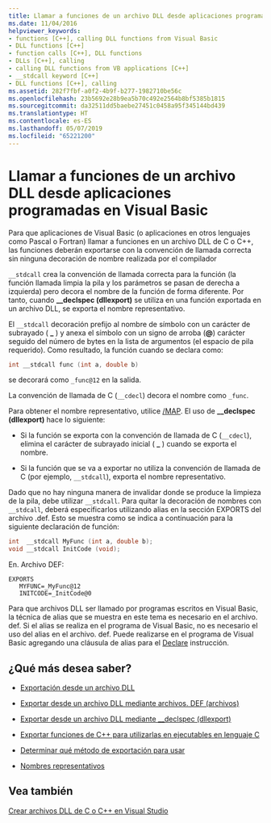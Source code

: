 ```yaml
---
title: Llamar a funciones de un archivo DLL desde aplicaciones programadas en Visual Basic
ms.date: 11/04/2016
helpviewer_keywords:
- functions [C++], calling DLL functions from Visual Basic
- DLL functions [C++]
- function calls [C++], DLL functions
- DLLs [C++], calling
- calling DLL functions from VB applications [C++]
- __stdcall keyword [C++]
- DLL functions [C++], calling
ms.assetid: 282f7fbf-a0f2-4b9f-b277-1982710be56c
ms.openlocfilehash: 23b5692e28b9ea5b70c492e2564b8bf5385b1815
ms.sourcegitcommit: da32511dd5baebe27451c0458a95f345144bd439
ms.translationtype: HT
ms.contentlocale: es-ES
ms.lasthandoff: 05/07/2019
ms.locfileid: "65221200"
---
```

# <a name="calling-dll-functions-from-visual-basic-applications"></a>Llamar a funciones de un archivo DLL desde aplicaciones programadas en Visual Basic

Para que aplicaciones de Visual Basic (o aplicaciones en otros lenguajes como Pascal o Fortran) llamar a funciones en un archivo DLL de C o C++, las funciones deberán exportarse con la convención de llamada correcta sin ninguna decoración de nombre realizada por el compilador

`__stdcall` crea la convención de llamada correcta para la función (la función llamada limpia la pila y los parámetros se pasan de derecha a izquierda) pero decora el nombre de la función de forma diferente. Por tanto, cuando **__declspec (dllexport)** se utiliza en una función exportada en un archivo DLL, se exporta el nombre representativo.

El `__stdcall` decoración prefijo al nombre de símbolo con un carácter de subrayado ( **\_** ) y anexa el símbolo con un signo de arroba (**\@**) carácter seguido del número de bytes en la lista de argumentos (el espacio de pila requerido). Como resultado, la función cuando se declara como:

```C
int __stdcall func (int a, double b)
```

se decorará como `_func@12` en la salida.

La convención de llamada de C (`__cdecl`) decora el nombre como `_func`.

Para obtener el nombre representativo, utilice [/MAP](reference/map-generate-mapfile.md). El uso de **__declspec (dllexport)** hace lo siguiente:

- Si la función se exporta con la convención de llamada de C (`__cdecl`), elimina el carácter de subrayado inicial ( **\_** ) cuando se exporta el nombre.

- Si la función que se va a exportar no utiliza la convención de llamada de C (por ejemplo, `__stdcall`), exporta el nombre representativo.

Dado que no hay ninguna manera de invalidar donde se produce la limpieza de la pila, debe utilizar `__stdcall`. Para quitar la decoración de nombres con `__stdcall`, deberá especificarlos utilizando alias en la sección EXPORTS del archivo .def. Esto se muestra como se indica a continuación para la siguiente declaración de función:

```C
int  __stdcall MyFunc (int a, double b);
void __stdcall InitCode (void);
```

En. Archivo DEF:

```
EXPORTS
   MYFUNC=_MyFunc@12
   INITCODE=_InitCode@0
```

Para que archivos DLL ser llamado por programas escritos en Visual Basic, la técnica de alias que se muestra en este tema es necesario en el archivo. def. Si el alias se realiza en el programa de Visual Basic, no es necesario el uso del alias en el archivo. def. Puede realizarse en el programa de Visual Basic agregando una cláusula de alias para el [Declare](/dotnet/visual-basic/language-reference/statements/declare-statement) instrucción.

## <a name="what-do-you-want-to-know-more-about"></a>¿Qué más desea saber?

- [Exportación desde un archivo DLL](exporting-from-a-dll.md)

- [Exportar desde un archivo DLL mediante archivos. DEF (archivos)](exporting-from-a-dll-using-def-files.md)

- [Exportar desde un archivo DLL mediante __declspec (dllexport)](exporting-from-a-dll-using-declspec-dllexport.md)

- [Exportar funciones de C++ para utilizarlas en ejecutables en lenguaje C](exporting-cpp-functions-for-use-in-c-language-executables.md)

- [Determinar qué método de exportación para usar](determining-which-exporting-method-to-use.md)

- [Nombres representativos](reference/decorated-names.md)

## <a name="see-also"></a>Vea también

[Crear archivos DLL de C o C++ en Visual Studio](dlls-in-visual-cpp.md)
